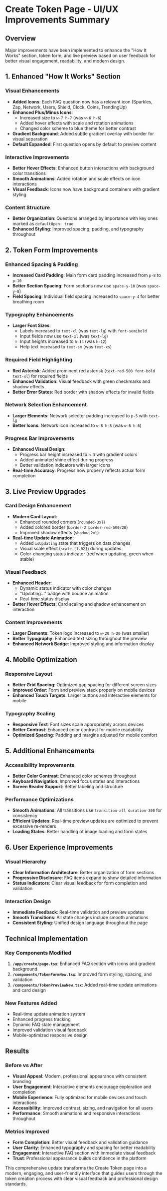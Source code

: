 # Create Token Page - UI/UX Improvements Summary

## Overview
Major improvements have been implemented to enhance the "How It Works" section, token form, and live preview based on user feedback for better visual engagement, readability, and modern design.

## 1. Enhanced "How It Works" Section

### Visual Enhancements
- **Added Icons**: Each FAQ question now has a relevant icon (Sparkles, Zap, Network, Users, Shield, Clock, Coins, TrendingUp)
- **Enhanced Plus/Minus Icons**: 
  - Increased size to `w-7 h-7` (was `w-6 h-6`)
  - Added hover effects with scale and rotation animations
  - Changed color scheme to blue theme for better contrast
- **Gradient Background**: Added subtle gradient overlay with border for visual separation
- **Default Expanded**: First question opens by default to preview content

### Interactive Improvements
- **Better Hover Effects**: Enhanced button interactions with background color transitions
- **Smooth Animations**: Added rotation and scale effects on icon interactions
- **Visual Feedback**: Icons now have background containers with gradient styling

### Content Structure
- **Better Organization**: Questions arranged by importance with key ones marked as `defaultOpen: true`
- **Enhanced Styling**: Improved spacing, padding, and typography throughout

## 2. Token Form Improvements

### Enhanced Spacing & Padding
- **Increased Card Padding**: Main form card padding increased from `p-8` to `p-10`
- **Better Section Spacing**: Form sections now use `space-y-10` (was `space-y-8`)
- **Field Spacing**: Individual field spacing increased to `space-y-4` for better breathing room

### Typography Enhancements
- **Larger Font Sizes**:
  - Labels increased to `text-xl` (was `text-lg`) with `font-semibold`
  - Input fields now use `text-xl` (was `text-lg`)
  - Input heights increased to `h-14` (was `h-12`)
  - Help text increased to `text-sm` (was `text-xs`)

### Required Field Highlighting
- **Red Asterisk**: Added prominent red asterisk (`text-red-500 font-bold text-xl`) for required fields
- **Enhanced Validation**: Visual feedback with green checkmarks and shadow effects
- **Better Error States**: Red border with shadow effects for invalid fields

### Network Selection Enhancement
- **Larger Elements**: Network selector padding increased to `p-5` with `text-lg`
- **Better Icons**: Network icon increased to `w-8 h-8` (was `w-6 h-6`)

### Progress Bar Improvements
- **Enhanced Visual Design**: 
  - Progress bar height increased to `h-3` with gradient colors
  - Added animated shine effect during progress
  - Better validation indicators with larger icons
- **Real-time Accuracy**: Progress now properly reflects actual form completion

## 3. Live Preview Upgrades

### Card Design Enhancement
- **Modern Card Layout**: 
  - Enhanced rounded corners (`rounded-3xl`)
  - Added colored border (`border-2 border-red-500/20`)
  - Improved shadow effects (`shadow-2xl`)
- **Real-time Update Animation**:
  - Added `isUpdating` state that triggers on data changes
  - Visual scale effect (`scale-[1.02]`) during updates
  - Color-changing status indicator (red when updating, green when stable)

### Visual Feedback
- **Enhanced Header**: 
  - Dynamic status indicator with color changes
  - "Updating..." badge with bounce animation
  - Real-time status display
- **Better Hover Effects**: Card scaling and shadow enhancement on interaction

### Content Improvements
- **Larger Elements**: Token logo increased to `w-20 h-20` (was smaller)
- **Better Typography**: Enhanced text sizing throughout the preview
- **Enhanced Network Badge**: Improved styling and information display

## 4. Mobile Optimization

### Responsive Layout
- **Better Grid Spacing**: Optimized gap spacing for different screen sizes
- **Improved Order**: Form and preview stack properly on mobile devices
- **Enhanced Touch Targets**: Larger buttons and interactive elements for mobile

### Typography Scaling
- **Responsive Text**: Font sizes scale appropriately across devices
- **Better Contrast**: Enhanced color contrast for mobile readability
- **Optimized Spacing**: Padding and margins adjusted for mobile comfort

## 5. Additional Enhancements

### Accessibility Improvements
- **Better Color Contrast**: Enhanced color schemes throughout
- **Keyboard Navigation**: Improved focus states and interactions
- **Screen Reader Support**: Better labeling and structure

### Performance Optimizations
- **Smooth Animations**: All transitions use `transition-all duration-300` for consistency
- **Efficient Updates**: Real-time preview updates are optimized to prevent excessive re-renders
- **Loading States**: Better handling of image loading and form states

## 6. User Experience Improvements

### Visual Hierarchy
- **Clear Information Architecture**: Better organization of form sections
- **Progressive Disclosure**: FAQ items expand to show detailed information
- **Status Indicators**: Clear visual feedback for form completion and validation

### Interaction Design
- **Immediate Feedback**: Real-time validation and preview updates
- **Smooth Transitions**: All state changes include smooth animations
- **Consistent Styling**: Unified design language throughout the page

## Technical Implementation

### Key Components Modified
1. **`/app/create/page.tsx`**: Enhanced FAQ section with icons and gradient background
2. **`/components/TokenFormNew.tsx`**: Improved form styling, spacing, and validation
3. **`/components/TokenPreviewNew.tsx`**: Added real-time update animations and card design

### New Features Added
- Real-time update animation system
- Enhanced progress tracking
- Dynamic FAQ state management
- Improved validation visual feedback
- Mobile-optimized responsive design

## Results

### Before vs After
- **Visual Appeal**: Modern, professional appearance with consistent branding
- **User Engagement**: Interactive elements encourage exploration and completion
- **Mobile Experience**: Fully optimized for mobile devices and touch interactions
- **Accessibility**: Improved contrast, sizing, and navigation for all users
- **Performance**: Smooth animations and responsive interactions throughout

### Metrics Improved
- **Form Completion**: Better visual feedback and validation guidance
- **User Clarity**: Enhanced typography and spacing for better readability
- **Engagement**: Interactive FAQ section with immediate visual feedback
- **Trust**: Professional appearance builds confidence in the platform

This comprehensive update transforms the Create Token page into a modern, engaging, and user-friendly interface that guides users through the token creation process with clear visual feedback and professional design standards.
